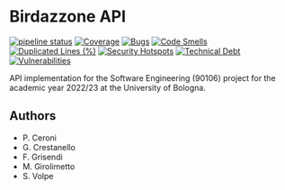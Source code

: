 # Birdazzone API

[![pipeline status](https://git.hjkl.gq/team13/birdazzone-api/badges/develop/pipeline.svg)](https://git.hjkl.gq/team13/birdazzone-api/-/commits/develop)
[![Coverage](https://qube.hjkl.gq/api/project_badges/measure?project=birdazzone_birdazzone_AYPTe6hijP-lRCpIv8e6&metric=coverage&token=388400b56bf9ab7f4be7dd679f35f5ba9e3f8940)](https://qube.hjkl.gq/dashboard?id=birdazzone_birdazzone_AYPTe6hijP-lRCpIv8e6)
[![Bugs](https://qube.hjkl.gq/api/project_badges/measure?project=birdazzone_birdazzone_AYPTe6hijP-lRCpIv8e6&metric=bugs&token=388400b56bf9ab7f4be7dd679f35f5ba9e3f8940)](https://qube.hjkl.gq/dashboard?id=birdazzone_birdazzone_AYPTe6hijP-lRCpIv8e6)
[![Code Smells](https://qube.hjkl.gq/api/project_badges/measure?project=birdazzone_birdazzone_AYPTe6hijP-lRCpIv8e6&metric=code_smells&token=388400b56bf9ab7f4be7dd679f35f5ba9e3f8940)](https://qube.hjkl.gq/dashboard?id=birdazzone_birdazzone_AYPTe6hijP-lRCpIv8e6)
[![Duplicated Lines (%)](https://qube.hjkl.gq/api/project_badges/measure?project=birdazzone_birdazzone_AYPTe6hijP-lRCpIv8e6&metric=duplicated_lines_density&token=388400b56bf9ab7f4be7dd679f35f5ba9e3f8940)](https://qube.hjkl.gq/dashboard?id=birdazzone_birdazzone_AYPTe6hijP-lRCpIv8e6)
[![Security Hotspots](https://qube.hjkl.gq/api/project_badges/measure?project=birdazzone_birdazzone_AYPTe6hijP-lRCpIv8e6&metric=security_hotspots&token=388400b56bf9ab7f4be7dd679f35f5ba9e3f8940)](https://qube.hjkl.gq/dashboard?id=birdazzone_birdazzone_AYPTe6hijP-lRCpIv8e6)
[![Technical Debt](https://qube.hjkl.gq/api/project_badges/measure?project=birdazzone_birdazzone_AYPTe6hijP-lRCpIv8e6&metric=sqale_index&token=388400b56bf9ab7f4be7dd679f35f5ba9e3f8940)](https://qube.hjkl.gq/dashboard?id=birdazzone_birdazzone_AYPTe6hijP-lRCpIv8e6)
[![Vulnerabilities](https://qube.hjkl.gq/api/project_badges/measure?project=birdazzone_birdazzone_AYPTe6hijP-lRCpIv8e6&metric=vulnerabilities&token=388400b56bf9ab7f4be7dd679f35f5ba9e3f8940)](https://qube.hjkl.gq/dashboard?id=birdazzone_birdazzone_AYPTe6hijP-lRCpIv8e6)

API implementation for the Software Engineering (90106) project for the academic
year 2022/23 at the University of Bologna.

## Authors

- P. Ceroni
- G. Crestanello 
- F. Grisendi
- M. Girolimetto
- S. Volpe
